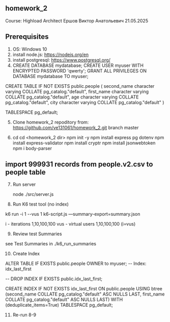 ## homework_2
Course: Highload Architect
Ершов Виктор Анатольевич
21.05.2025

## Prerequisites

1. OS: Windows 10
2. install node.js: https://nodejs.org/en
3. install postgresql: https://www.postgresql.org/
4.  CREATE DATABASE mydatabase;
    CREATE USER myuser WITH ENCRYPTED PASSWORD 'qwerty';
    GRANT ALL PRIVILEGES ON DATABASE mydatabase TO myuser;

CREATE TABLE IF NOT EXISTS public.people
(
    second_name character varying COLLATE pg_catalog."default",
    first_name character varying COLLATE pg_catalog."default",
    age character varying COLLATE pg_catalog."default",
    city character varying COLLATE pg_catalog."default"
)

TABLESPACE pg_default;

5. Clone homework_2 repoditory from: https://github.com/ve131061/homework_2.git branch master

6.  cd cd <homework_2 dir>
    npm init -y
    npm install express pg dotenv
    npm install express-validator
    npm install cryptr
    npm install jsonwebtoken
    npm i body-parser

## import 999931 records from people.v2.csv to people table

7. Run server

    node ./src/server.js

8. Run K6 test tool (no index)

k6 run -i 1 --vus 1 k6-script.js —summary-export=summary.json

i - iterations 1,10,100,100
vus - virtual users 1,10,100,100 (i=vus)


9. Review test Summaries

see Test Summaries in ./k6_run_summaries

10. Create Index

ALTER TABLE IF EXISTS public.people
    OWNER to myuser;
-- Index: idx_last_first

-- DROP INDEX IF EXISTS public.idx_last_first;

CREATE INDEX IF NOT EXISTS idx_last_first
    ON public.people USING btree
    (second_name COLLATE pg_catalog."default" ASC NULLS LAST, first_name COLLATE pg_catalog."default" ASC NULLS LAST)
    WITH (deduplicate_items=True)
    TABLESPACE pg_default;

11. Re-run 8-9
